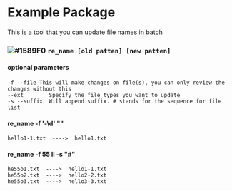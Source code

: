 # Example Package

This is a tool that you can update file names in batch

### ![#1589F0](https://placehold.it/15/1589F0/000000?text=+) `re_name [old patten] [new patten]`

#### optional parameters

    -f --file This will make changes on file(s), you can only review the changes without this
    --ext        Specify the file types you want to update
    -s --suffix  Will append suffix. # stands for the sequence for file list

#### re_name -f '\-\d' ""
    hello1-1.txt  ---->  hello1.txt

#### re_name -f 55 ll -s "#"
    he55o1.txt  ---->  hello1-1.txt
    he55o2.txt  ---->  hello2-2.txt
    he55o3.txt  ---->  hello3-3.txt
